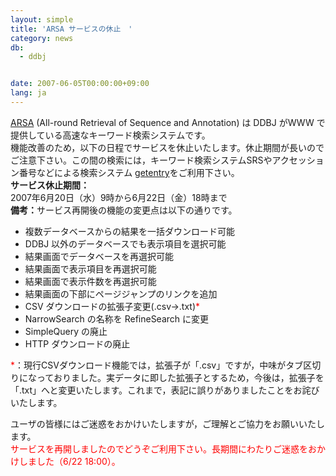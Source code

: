 ```yaml
---
layout: simple
title: 'ARSA サービスの休止　'
category: news
db:
  - ddbj


date: 2007-06-05T00:00:00+09:00
lang: ja
---
```


<html><a href="http://arsa.ddbj.nig.ac.jp/top-j.html">ARSA</a> (All-round Retrieval of Sequence and Annotation) は DDBJ がWWW で提供している高速なキーワード検索システムです。<br>機能改善のため，以下の日程でサービスを休止いたします。休止期間が長いのでご注意下さい。この間の検索には，キーワード検索システムSRSやアクセッション番号などによる検索システム <a href="http://getentry.ddbj.nig.ac.jp/top-j.html">getentry</a>をご利用下さい。<br><b>サービス休止期間：</b><br> 2007年6月20日（水）9時から6月22日（金）18時まで<br><b>備考：</b>サービス再開後の機能の変更点は以下の通りです。

<ul>
    <li>複数データベースからの結果を一括ダウンロード可能</li>
    <li>DDBJ 以外のデータベースでも表示項目を選択可能</li>
    <li>結果画面でデータベースを再選択可能</li>
    <li>結果画面で表示項目を再選択可能</li>
    <li>結果画面で表示件数を再選択可能</li>
    <li>結果画面の下部にページジャンプのリンクを追加</li>
    <li>CSV ダウンロードの拡張子変更(.csv-&gt;.txt)<font color="#ff0000">*</font>
    </li>
    <li>NarrowSearch の名称を RefineSearch に変更</li>
    <li>SimpleQuery の廃止</li>
    <li>HTTP ダウンロードの廃止</li>
</ul>

<p>
    <font color="#ff0000">*</font>：現行CSVダウンロード機能では，拡張子が「.csv」ですが，中味がタブ区切りになっておりました。実データに即した拡張子とするため，今後は，拡張子を「.txt」へと変更いたします。これまで，表記に誤りがありましたことをお詫びいたします。
</p>

<p>ユーザの皆様にはご迷惑をおかけいたしますが，ご理解とご協力をお願いいたします。<br>
    <font color="#ff0000">サービスを再開しましたのでどうぞご利用下さい。長期間にわたりご迷惑をおかけしました（6/22 18:00）。</font>
</p>
</html>
